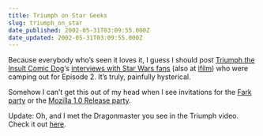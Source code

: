 ```yaml
---
title: Triumph on Star Geeks
slug: triumph_on_star
date_published: 2002-05-31T03:09:55.000Z
date_updated: 2002-05-31T03:09:55.000Z
---
```


Because everybody who’s seen it loves it, I guess I should post [Triumph the Insult Comic Dog](http://www.mavericktimes.com/triumph.html)‘s [interviews with Star Wars fans](stuff/Triumph%20-%20Star%20Wars%20Nerds.wmv) (also at [ifilm](http://www.ifilm.com/ifilm/product/film_info/0,3699,2439321,00.html)) who were camping out for Episode 2. It’s truly, painfully hysterical.

Somehow I can’t get this out of my head when I see invitations for the [Fark party](http://groups.yahoo.com/group/farkpartyNYC/) or the [Mozilla 1.0 Release party](http://meetzilla.mozdev.org/events/mozilla-1.0.html).

Update: Oh, and I met the Dragonmaster you see in the Triumph video. Check it out [here](stuff/dragonmaster.jpg).
